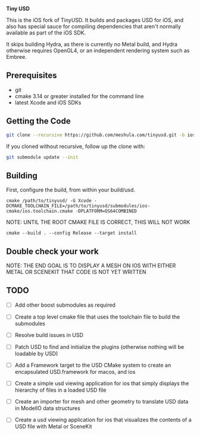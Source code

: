 
**Tiny USD**

This is the iOS fork of TinyUSD. It builds and packages USD for iOS, and
also has special sauce for compiling dependencies that aren't normally 
available as part of the iOS SDK.

It skips building Hydra, as there is currently no Metal build, and Hydra
otherwise requires OpenGL4, or an independent rendering system such as
Embree.

Prerequisites
-------------

- git
- cmake 3.14 or greater installed for the command line
- latest Xcode and iOS SDKs

Getting the Code
----------------

```sh
git clone --recursive https://github.com/meshula.com/tinyusd.git -b ios
```

If you cloned without recursive, follow up the clone with:
```sh
git submodule update --init
```

Building
--------
First, configure the build, from within your build/usd.

```
cmake /path/to/tinyusd/ -G Xcode -DCMAKE_TOOLCHAIN_FILE=/path/to/tinyusd/submodules/ios-cmake/ios.toolchain.cmake -DPLATFORM=OS64COMBINED
```

NOTE: UNTIL THE ROOT CMAKE FILE IS CORRECT, THIS WILL NOT WORK
```
cmake --build . --config Release --target install
```

Double check your work
----------------------

NOTE: THE END GOAL IS TO DISPLAY A MESH ON IOS WITH EITHER METAL OR SCENEKIT
THAT CODE IS NOT YET WRITTEN


TODO
----

 - [ ] Add other boost submodules as required
 - [ ] Create a top level cmake file that uses the toolchain file to build the submodules
 - [ ] Resolve build issues in USD
 - [ ] Patch USD to find and initialize the plugins (otherwise nothing will be loadable by USD)
 - [ ] Add a Framework target to the USD CMake system to create an encapsulated USD.framework for macos, and ios
 - [ ] Create a simple usd viewing application for ios that simply displays the hierarchy of files in a loaded USD file
 - [ ] Create an importer for mesh and other geometry to translate USD data in ModelIO data structures
 - [ ] Create a usd viewing application for ios that visualizes the contents of a USD file with Metal or SceneKit


